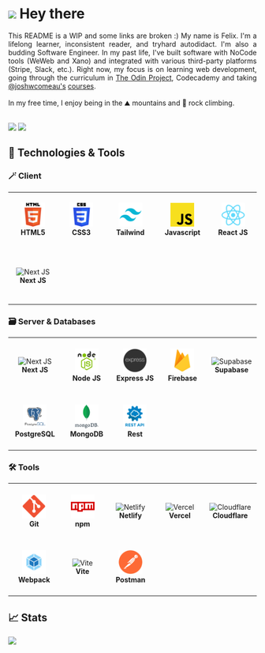 # <img src="https://media.giphy.com/media/hvRJCLFzcasrR4ia7z/giphy.gif" width="32px"/> Hey there

<div align="justify">
This README is a WIP and some links are broken :)
    My name is Felix. I'm a lifelong learner, inconsistent reader, and tryhard autodidact. I'm also a budding Software Engineer. In my past life, I've built software with NoCode tools (WeWeb and Xano) and integrated with various third-party platforms (Stripe, Slack, etc.). Right now, my focus is on learning web development, going through the curriculum in <a href="https://www.theodinproject.com/paths/full-stack-javascript">The Odin Project</a>, Codecademy and taking <a href="https://www.github.com/joshwcomeau">@joshwcomeau's</a> <a href="https://www.joshwcomeau.com/courses/">courses</a>. 
    <br/> <br/>
In my free time, I enjoy being in the ⛰️ mountains and 🧗 rock climbing. 
</div>

<br/><a href="https://www.linkedin.com/in/felixtanhm"><img src="https://img.shields.io/badge/linkedin-%230077B5.svg?&style=for-the-badge&logo=linkedin&logoColor=white" height=25></a>
<a href="mailto:felixtanhm@gmail.com"><img src="https://img.shields.io/badge/Gmail-D14836?style=for-the-badge&logo=gmail&logoColor=white" height=25></a>

## 🔧 Technologies & Tools

<h3>🪄 Client</h3>
<table>
  <tr>
    <td align="center" height="108" width="108">
      <img
        src="./assets/felixtanhm-html5.png"
        width="48"
        height="48"
        alt="HTML5"
      />
      <br /><strong>HTML5</strong>
    </td>
    <td align="center" height="108" width="108">
      <img
        src="./assets/felixtanhm-css3.png"
        width="48"
        height="48"
        alt="CSS3"
      />
      <br /><strong>CSS3</strong>
    </td>
        <td align="center" height="108" width="108">
      <img
        src="./assets/felixtanhm-tailwind.png"
        width="48"
        height="48"
        alt="Tailwind"
      />
      <br /><strong>Tailwind</strong>
    </td>
            <td align="center" height="108" width="108">
      <img
        src="./assets/felixtanhm-javascript.png"
        width="48"
        height="48"
        alt="Javascript"
      />
      <br /><strong>Javascript</strong>
    </td>
    <td align="center" height="108" width="108">
      <img
        src="./assets/felixtanhm-react-js.png"
        width="48"
        height="48"
        alt="React JS"
      />
      <br /><strong>React JS</strong>
    </td>

  </tr>
  <tr>    <td align="center" height="108" width="108">
      <img
        src="https://cdn.jsdelivr.net/gh/devicons/devicon/icons/nextjs/nextjs-original.svg"
        width="48"
        height="48"
        alt="Next JS"
      />
      <br /><strong>Next JS</strong>
    </td>

  </tr>
</table>

<h3>🗃️ Server & Databases</h3>
<table>
  <tr>
    <td align="center" height="108" width="108">
      <img
        src="https://cdn.jsdelivr.net/gh/devicons/devicon/icons/nextjs/nextjs-original.svg"
        width="48"
        height="48"
        alt="Next JS"
      />
      <br /><strong>Next JS</strong>
    </td>
    <td align="center" height="108" width="108">
      <img
        src="./assets/felixtanhm-node-js.png"
        width="48"
        height="48"
        alt="Node JS"
      />
      <br /><strong>Node JS</strong>
    </td>
    <td align="center" height="108" width="108">
      <img
        src="./assets/felixtanhm-express-js.png"
        width="48"
        height="48"
        alt="Express JS"
      />
      <br /><strong>Express JS</strong>
    </td>
    <td align="center" height="108" width="108">
      <img
        src="./assets/felixtanhm-firebase.png"
        width="48"
        height="48"
        alt="Firebase"
      />
      <br /><strong>Firebase</strong>
    </td>
    <td align="center" height="108" width="108">
      <img
        src="https://cdn.jsdelivr.net/gh/devicons/devicon/icons/nextjs/nextjs-original.svg"
        width="48"
        height="48"
        alt="Supabase"
      />
      <br /><strong>Supabase</strong>
    </td>
  </tr>
  <tr>  
    <td align="center" height="108" width="108">
      <img
        src="./assets/felixtanhm-postgres-sql.png"
        width="48"
        height="48"
        alt="PostgreSQL"
      />
      <br /><strong>PostgreSQL</strong>
    </td>
    <td align="center" height="108" width="108">
      <img
        src="./assets/felixtanhm-mongodb.png"
        width="48"
        height="48"
        alt="MongoDB"
      />
      <br /><strong>MongoDB</strong>
    </td>
        </td>
    <td align="center" height="108" width="108">
      <img
        src="./assets/felixtanhm-rest-api.png"
        width="48"
        height="48"
        alt="Rest"
      />
      <br /><strong>Rest</strong>
    </td>
  </tr>
</table>

<h3>🛠️ Tools</h3>
<table>
  <tr>
    <td align="center" height="108" width="108">
      <img
        src="./assets/felixtanhm-git.png"
        width="48"
        height="48"
        alt="Git"
      />
      <br /><strong>Git</strong>
    </td>
        <td align="center" height="108" width="108">
      <img
        src="./assets/felixtanhm-npm.png"
        width="48"
        height="48"
        alt="npm"
      />
      <br /><strong>npm</strong>
    </td>
    <td align="center" height="108" width="108">
      <img
        src="https://cdn.jsdelivr.net/gh/devicons/devicon/icons/tailwindcss/tailwindcss-plain.svg"
        width="48"
        height="48"
        alt="Netlify"
      />
      <br /><strong>Netlify</strong>
    </td>
    <td align="center" height="108" width="108">
      <img
        src="https://cdn.jsdelivr.net/gh/devicons/devicon/icons/react/react-original.svg"
        width="48"
        height="48"
        alt="Vercel"
      />
      <br /><strong>Vercel</strong>
    </td>
    <td align="center" height="108" width="108">
      <img
        src="https://cdn.jsdelivr.net/gh/devicons/devicon/icons/nextjs/nextjs-original.svg"
        width="48"
        height="48"
        alt="Cloudflare"
      />
      <br /><strong>Cloudflare</strong>
    </td>
  </tr>
  <tr>
      <td align="center" height="108" width="108">
      <img
        src="./assets/felixtanhm-webpack.png"
        width="48"
        height="48"
        alt="Webpack"
      />
      <br /><strong>Webpack</strong>
    </td>
    <td align="center" height="108" width="108">
      <img
        src="https://cdn.jsdelivr.net/gh/devicons/devicon/icons/tailwindcss/tailwindcss-plain.svg"
        width="48"
        height="48"
        alt="Vite"
      />
      <br /><strong>Vite</strong>
    </td>
            <td align="center" height="108" width="108">
      <img
        src="./assets/felixtanhm-postman.png"
        width="48"
        height="48"
        alt="Postman"
      />
      <br /><strong>Postman</strong>
    </td>
    </tr>
</table>

## 📈 Stats

<img
  src="https://github-readme-streak-stats.herokuapp.com?user=felixtanhm&theme=dark"
/>
